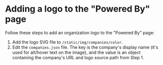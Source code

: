 # Adding a logo to the "Powered By" page

Follow these steps to add an organization logo to the "Powered By" page:

1. Add the logo SVG file to `/static/img/companies/color`.
2. Edit the `companies.json` file. The key is the company's display name (it's used for
   alt/hover text on the image), and the value is an object containing the company's URL and logo source path from Step 1.
